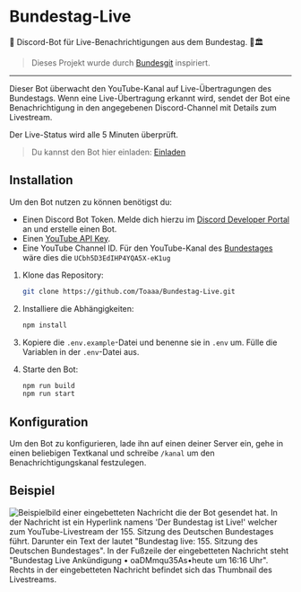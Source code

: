 # Bundestag-Live
🔔 Discord-Bot für Live-Benachrichtigungen aus dem Bundestag. 🎥🏛️

> Dieses Projekt wurde durch [Bundesgit](https://github.com/Bundestag) inspiriert.
---

Dieser Bot überwacht den YouTube-Kanal auf Live-Übertragungen des Bundestags. Wenn eine Live-Übertragung erkannt wird, sendet der Bot eine Benachrichtigung in den angegebenen Discord-Channel mit Details zum Livestream.

Der Live-Status wird alle 5 Minuten überprüft.

> Du kannst den Bot hier einladen: [Einladen](https://discord.com/api/oauth2/authorize?client_id=1210581379155370094&permissions=277025508352&scope=applications.commands+bot)

## Installation

Um den Bot nutzen zu können benötigst du:
- Einen Discord Bot Token. Melde dich hierzu im [Discord Developer Portal](https://discord.com/developers/applications) an und erstelle einen Bot.
- Einen [YouTube API Key](https://developers.google.com/youtube/v3/getting-started?hl=de).
- Eine YouTube Channel ID. Für den YouTube-Kanal des [Bundestages](https://www.youtube.com/channel/UCbh5D3EdIHP4YQA5X-eK1ug) wäre dies die `UCbh5D3EdIHP4YQA5X-eK1ug`

1. Klone das Repository:

   ```bash
   git clone https://github.com/Toaaa/Bundestag-Live.git
   ```

2. Installiere die Abhängigkeiten:

   ```bash
   npm install
   ```

3. Kopiere die `.env.example`-Datei und benenne sie in `.env` um. Fülle die Variablen in der `.env`-Datei aus.

4. Starte den Bot:

   ```bash
   npm run build
   npm run start
   ```

## Konfiguration

Um den Bot zu konfigurieren, lade ihn auf einen deiner Server ein, gehe in einen beliebigen Textkanal und schreibe `/kanal` um den Benachrichtigungskanal festzulegen.

## Beispiel

![Beispielbild einer eingebetteten Nachricht die der Bot gesendet hat. In der Nachricht ist ein Hyperlink namens 'Der Bundestag ist Live!' welcher zum YouTube-Livestream der 155. Sitzung des Deutschen Bundestages führt. Darunter ein Text der lautet "Bundestag live: 155. Sitzung des Deutschen Bundestages". In der Fußzeile der eingebetteten Nachricht steht "Bundestag Live Ankündigung • oaDMmqu35As•heute um 16:16 Uhr". Rechts in der eingebetteten Nachricht befindet sich das Thumbnail des Livestreams.](https://i.toaaa.de/i/tch40.png)

